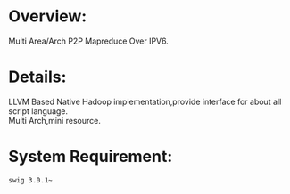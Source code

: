 Overview:
======
Multi Area/Arch P2P Mapreduce Over IPV6.


Details:
======
LLVM Based Native Hadoop implementation,provide interface for about all script language.  
Multi Arch,mini resource.

System Requirement:  
======
	swig 3.0.1~
